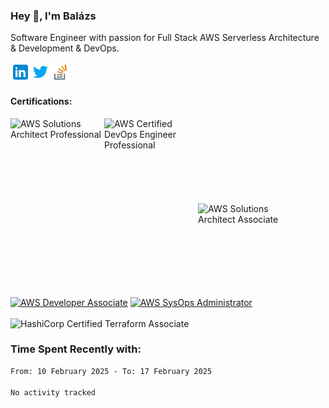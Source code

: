 ### Hey 👋, I'm Balázs

Software Engineer with passion for Full Stack AWS Serverless Architecture & Development & DevOps.

<a href="https://www.linkedin.com/in/balazsburi/" target="_blank">
  <img align="left" alt="Balázs's LinkdeIn" width="32px" src="https://raw.githubusercontent.com/burib/burib/master/icons/linkedin.svg" />
</a>
<a href="https://twitter.com/BuriB/" target="_blank">
  <img align="left" alt="Balázs's Instagram" width="32px" src="https://raw.githubusercontent.com/burib/burib/master/icons/twitter.svg" />
</a>
<a href="https://stackoverflow.com/users/1720437/burib" target="_blank">
  <img align="left" alt="Balázs's stackoverflow" width="32px" src="https://raw.githubusercontent.com/burib/burib/master/icons/stackoverflow.svg" />
</a>

<br><br>
 
#### Certifications:
<a href="https://www.credly.com/badges/27d8d72e-6557-4454-bc91-bdb778184d06" target="_blank">
  <img src="https://user-images.githubusercontent.com/956227/162252641-2c46628c-86c9-4d83-a79a-d5ee6cfe2068.png" width="150" height="150" align="left" alt="AWS Solutions Architect Professional"/>
</a>   
<a href="https://www.credly.com/badges/7dadbc39-7157-47d2-b911-6a65bdc78158" target="_blank">
  <img src="https://github.com/burib/burib/assets/956227/34e9eb29-c2ef-432c-9ff7-94ec40329166" width="150" height="150" align="left" alt="AWS Certified DevOps Engineer Professional"/>
</a>  
<br><br><br><br><br><br><br><br>
<a href="https://www.credly.com/badges/117038d0-e05e-45a7-872a-fd7aea41116d" target="_blank"><img src="https://user-images.githubusercontent.com/956227/164708595-23b4c19c-9e53-4274-b4c0-cdf5b496f3d2.png" width="150" height="150" align="left" alt="AWS Solutions Architect Associate"/></a>
<a href="https://www.credly.com/badges/9637581d-823c-44c5-b32c-cc5868fec2ac" target="_blank"><img src="https://user-images.githubusercontent.com/956227/164708683-d60bd09f-dba8-4ba0-bd1a-925294fe0d67.png" width="150" height="150" alt="AWS Developer Associate" /></a>
<a href="https://www.credly.com/badges/83f20920-eb6e-4f87-8098-8db63e56f583" target="_blank"><img src="https://user-images.githubusercontent.com/956227/164708739-9c29f8f5-305a-4fd8-8138-a41998bf053a.png" width="150" height="150" alt="AWS SysOps Administrator" /></a>
<br><br
<a href="https://www.credly.com/badges/2e13429e-391a-44f4-b866-f811c73d61a5/public_url" target="_blank"><img src="https://user-images.githubusercontent.com/956227/169990187-5385d262-39cf-4408-873b-e31187d53b45.png" width="150" height="150" alt="HashiCorp Certified Terraform Associate" /></a>


### Time Spent Recently with:

<!--START_SECTION:waka-->

```txt
From: 10 February 2025 - To: 17 February 2025

No activity tracked
```

<!--END_SECTION:waka-->

<br /><br />


<!--
**burib/burib** is a ✨ _special_ ✨ repository because its `README.md` (this file) appears on your GitHub profile.

Here are some ideas to get you started:

- 🔭 I’m currently working on ...
- 🌱 I’m currently learning ...
- 👯 I’m looking to collaborate on ...
- 🤔 I’m looking for help with ...
- 💬 Ask me about ...
- 📫 How to reach me: ...
- 😄 Pronouns: ...
- ⚡ Fun fact: ...
-->
